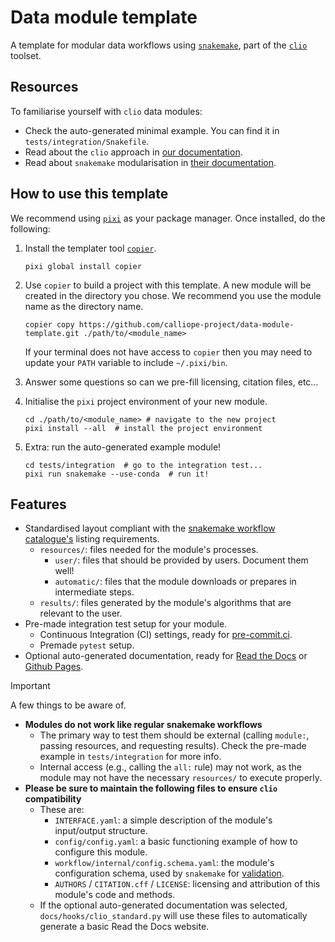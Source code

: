# Data module template

A template for modular data workflows using [`snakemake`](https://snakemake.readthedocs.io/en/stable/), part of the [`clio`](https://clio.readthedocs.io/) toolset.

## Resources

To familiarise yourself with `clio` data modules:

- Check the auto-generated minimal example. You can find it in `tests/integration/Snakefile`.
- Read about the `clio` approach in [our documentation](https://clio.readthedocs.io/).
- Read about `snakemake` modularisation in [their documentation](https://snakemake.readthedocs.io/en/stable/snakefiles/modularization.html#modules).

## How to use this template

We recommend using [`pixi`](https://pixi.sh/) as your package manager. Once installed, do the following:

1. Install the templater tool [`copier`](https://copier.readthedocs.io/en/stable/).

   ```shell
   pixi global install copier
   ```

2. Use `copier` to build a project with this template.
   A new module will be created in the directory you chose.
   We recommend you use the module name as the directory name.

   ```shell
   copier copy https://github.com/calliope-project/data-module-template.git ./path/to/<module_name>
   ```

   If your terminal does not have access to `copier` then you may need to update your `PATH` variable to include `~/.pixi/bin`.

3. Answer some questions so can we pre-fill licensing, citation files, etc...
4. Initialise the `pixi` project environment of your new module.

   ```shell
   cd ./path/to/<module_name> # navigate to the new project
   pixi install --all  # install the project environment
   ```

5. Extra: run the auto-generated example module!

   ```shell
   cd tests/integration  # go to the integration test...
   pixi run snakemake --use-conda  # run it!
   ```

## Features

- Standardised layout compliant with the [snakemake workflow catalogue's](https://snakemake.github.io/snakemake-workflow-catalog/#) listing requirements.
  - `resources/`: files needed for the module's processes.
    - `user/`: files that should be provided by users. Document them well!
    - `automatic/`: files that the module downloads or prepares in intermediate steps.
  - `results/`: files generated by the module's algorithms that are relevant to the user.
- Pre-made integration test setup for your module.
  - Continuous Integration (CI) settings, ready for [pre-commit.ci](https://pre-commit.ci/).
  - Premade `pytest` setup.
- Optional auto-generated documentation, ready for [Read the Docs](https://about.readthedocs.com/) or [Github Pages](https://pages.github.com/).

> [!IMPORTANT]
>
> A few things to be aware of.
>
> - **Modules do not work like regular snakemake workflows**
>   - The primary way to test them should be external (calling `module:`, passing resources, and requesting results). Check the pre-made example in `tests/integration` for more info.
>   - Internal access (e.g., calling the `all:` rule) may not work, as the module may not have the necessary `resources/` to execute properly.
> - **Please be sure to maintain the following files to ensure `clio` compatibility**
>   - These are:
>     - `INTERFACE.yaml`: a simple description of the module's input/output structure.
>     - `config/config.yaml`: a basic functioning example of how to configure this module.
>     - `workflow/internal/config.schema.yaml`: the module's configuration schema, used by `snakemake` for [validation](https://snakemake.readthedocs.io/en/stable/snakefiles/configuration.html).
>     - `AUTHORS` / `CITATION.cff` / `LICENSE`: licensing and attribution of this module's code and methods.
>   - If the optional auto-generated documentation was selected, `docs/hooks/clio_standard.py` will use these files to automatically generate a basic Read the Docs website.
